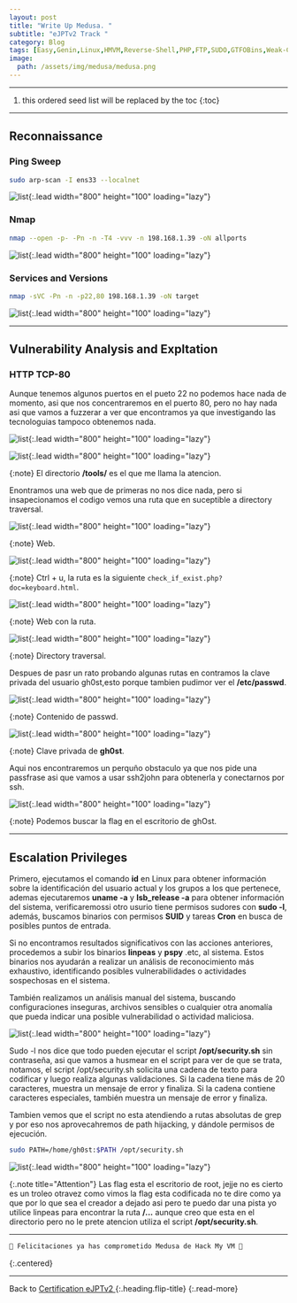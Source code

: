 ```yaml
---
layout: post
title: "Write Up Medusa. "
subtitle: "eJPTv2 Track "
category: Blog
tags: [Easy,Genin,Linux,HMVM,Reverse-Shell,PHP,FTP,SUDO,GTFOBins,Weak-Credentials,Reconnaissance,Protocols,Brute-Forcing,Directory-Traversalt,Fuzzing-Web,Path-Hijacking,eJPTv2]
image:
  path: /assets/img/medusa/medusa.png
---
```


***

<!--more-->

1. this ordered seed list will be replaced by the toc
{:toc}

***

## Reconnaissance


### Ping Sweep


```bash
sudo arp-scan -I ens33 --localnet
```

![list](/assets/img/friendly2/1.png){:.lead width="800" height="100" loading="lazy"}


### Nmap


```bash
nmap --open -p- -Pn -n -T4 -vvv -n 198.168.1.39 -oN allports
```


![list](/assets/img/friendly2/2.png){:.lead width="800" height="100" loading="lazy"}



### Services and Versions

```bash
nmap -sVC -Pn -n -p22,80 198.168.1.39 -oN target
```

![list](/assets/img/friendly2/3.1.png){:.lead width="800" height="100" loading="lazy"}


***

## Vulnerability Analysis and Expltation


### HTTP TCP-80

Aunque tenemos algunos puertos en el pueto 22 no podemos hace nada de momento, asi que nos concentraremos en el puerto 80, pero no hay nada asi que vamos a fuzzerar  a ver que encontramos ya que investigando las tecnologuias tampoco obtenemos nada.


![list](/assets/img/friendly2/4.png){:.lead width="800" height="100" loading="lazy"}


![list](/assets/img/friendly2/5.png){:.lead width="800" height="100" loading="lazy"}


{:note}
El directorio **/tools/** es el que me llama la atencion.


Enontramos una web que de primeras no nos dice nada, pero si insapecionamos el codigo vemos una ruta que en suceptible a directory traversal.


![list](/assets/img/friendly2/6.png){:.lead width="800" height="100" loading="lazy"}


{:note}
Web.


![list](/assets/img/friendly2/7.png){:.lead width="800" height="100" loading="lazy"}


{:note}
Ctrl + u, la  ruta es la siguiente `check_if_exist.php?doc=keyboard.html`.


![list](/assets/img/friendly2/8.png){:.lead width="800" height="100" loading="lazy"}


{:note}
Web con la ruta.


![list](/assets/img/friendly2/8.1.png){:.lead width="800" height="100" loading="lazy"}


{:note}
Directory traversal.


Despues de pasr un rato probando algunas rutas en contramos la clave privada del usuario gh0st,esto porque tambien pudimor ver el **/etc/passwd**.


![list](/assets/img/friendly2/9.1.png){:.lead width="800" height="100" loading="lazy"}


{:note}
Contenido de passwd.


![list](/assets/img/friendly2/10.1.png){:.lead width="800" height="100" loading="lazy"}


{:note}
Clave privada de **gh0st**.


Aqui nos encontraremos un perquño obstaculo ya que nos pide una passfrase asi que vamos a usar ssh2john para obtenerla y conectarnos por ssh.


![list](/assets/img/friendly2/12.png){:.lead width="800" height="100" loading="lazy"}


{:note}
Podemos buscar la flag en el escritorio de ghOst.


***

## Escalation Privileges


Primero, ejecutamos el comando **id** en Linux para obtener información sobre la identificación del usuario actual y los grupos a los que pertenece, ademas ejecutaremos **uname -a** y **lsb_release -a** para obtener información del sistema, verificaremossi otro usurio tiene permisos sudores con **sudo -l**, además, buscamos binarios con permisos **SUID** y tareas **Cron** en busca de posibles puntos de entrada. 


Si no encontramos resultados significativos con las acciones anteriores, procedemos a subir los binarios **linpeas** y **pspy** .etc, al sistema. Estos binarios nos ayudarán a realizar un análisis de reconocimiento más exhaustivo, identificando posibles vulnerabilidades o actividades sospechosas en el sistema.


También realizamos un análisis manual del sistema, buscando configuraciones inseguras, archivos sensibles o cualquier otra anomalía que pueda indicar una posible vulnerabilidad o actividad maliciosa.


![list](/assets/img/friendly2/13.png){:.lead width="800" height="100" loading="lazy"}


Sudo -l nos dice que todo pueden ejecutar el script **/opt/security.sh** sin contraseña, asi que vamos a husmear en el script para ver de que se trata, notamos, el script /opt/security.sh solicita una cadena de texto para codificar y luego realiza algunas validaciones. Si la cadena tiene más de 20 caracteres, muestra un mensaje de error y finaliza. Si la cadena contiene caracteres especiales, también muestra un mensaje de error y finaliza.

Tambien vemos que el script no esta atendiendo a rutas absolutas de grep y por eso nos  aprovecahremos de path hijacking,  y dándole permisos de ejecución.


```bash
sudo PATH=/home/gh0st:$PATH /opt/security.sh
```

![list](/assets/img/friendly2/15.png){:.lead width="800" height="100" loading="lazy"}


{:.note title="Attention"}
Las flag esta el escritorio de root, jejje no es cierto es un troleo otravez como vimos la flag esta codificada no te dire como ya que por lo que sea el creador a dejado asi pero te puedo dar una pista yo utilice linpeas para encontrar la ruta **/...** aunque creo que esta en el directorio pero no le prete atencion utiliza el script **/opt/security.sh**.


***

```bash
🎉 Felicitaciones ya has comprometido Medusa de Hack My VM 🎉
```
{:.centered}

***

Back to [Certification eJPTv2 ](2023-06-02-Road-to-eJPTv2.md){:.heading.flip-title}
{:.read-more}
